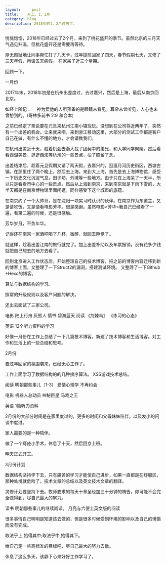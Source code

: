 ```yaml
---
layout:     post
title:    开工，1，2月  
category: blog
description: 2018年的1，2月过去了。
---                    
```



恍恍惚惚，2018年已经过去了2个月，来到了桃花盛开的季节。虽然北京的三月天气遇见升温，但桃花盛开还是需要再等待。

厚无颜耻地让同事帮忙打了几天卡，过年提前回家了四天，春节假期七天，又修了三天年假，再请五天病假。
在家呆了近三个星期。

回顾一下。

一月份

2017年末，2018年初是在杭州出差度过，去过嘉兴，然后是上海，最后从南京回北京。

如经上所记：
　神为爱他的人所预备的是眼睛未看见，耳朵未曾听见，人心也未曾想到的。(哥林多前书 2:9 和合本)

之前已经定了票说要在元旦来杭州江南小镇玩玩。没想到在公司将近两年了，突然有一个出差的机会。让来就来呗，来到浙江移动这里，大部分的测试工作都是客户自己在做，有什么不懂的地方，才会请教我们。

在杭州出差近十天，趁着机会去浙大找了团契中的弟兄，和大学同学聚聚。然后看看西湖美景，逛逛西溪等杭州的一些景点，拍了照留了念。

出差结束后，趁着元旦假期又请了两天假，去嘉兴的，逛逛月河历史街区，西塘古镇。在那里住了两个晚上，然后去上海。来到大上海，首先是去上海博物馆，感受一下历史文化沉淀气息，田子坊，外滩等一些地方。由于只在上海呆了一天半，所以只是看看市中心的一些景点。然后从上海到南京，来到南京就是下雨下雪的，大半天都是在南京博物馆里面闲逛，同样感受下这个城市的底蕴。


在南京约了一个大帅哥，是在沈阳一块实习时认识的伙伴。在南京作为东道主，又是请吃饭，又是请看电影芳华。很是感谢。虽然电影<芳华>我自己已经看了一遍，看第二遍的时候，还是很感触。

芳华岁月，不负年华。

记得还在南京一家酒吧喝了几杯，微醉，就回去睡觉了。

就这样，趁着出差江南的旅行就完了。加上出差补助以及车票报销，没有花多少钱就把自己想去的地方去看了。

回到北京进入工作状态后。开始整理自己的技术博客，把之前的博客内容迁移到新的博客上面，又整理了一下Struct2的漏洞，搭建测试环境。
又整理了一下Github +Hexo的博客。

算法与数据结构的学习。

照常的升级规则以及客户问题的解决。

还出去面试了三家公司。

电影
陆上行舟
灰熊人
情书
碧海蓝天
阅读
《荆棘鸟》
《练习的心态》

英语
12个听力资料的学习

好像一月份在工作上总结了一下几篇技术博客。新建了技术博客和生活博客。对工作和生活上的一些总结和思考。


2月份

要过年回家的氛围袭来，已经无心工作了。

工作上面学习了数据结构的的几种排序算法。
XSS游戏技术总结。

阅读
明朝那些事儿（1-3）
爱情心理学
不再约会

电影
机器人总动员
神秘巨星
马戏之王

英语
1篇听力资料

2月份的大部分时间是在家里度过的，更多的时间和父母妹妹陪伴，以及发小的闲谈中度过。

家人需要的是一种陪伴。

做了一个痔疮小手术，休息了十天，然后回京上班。

明天正式开工。

3月份计划

数据结构坚持学下去，只有痛苦的学习才能使自己进步，如果一直都是在舒服区，那种处境就危险了。技术文章的总结以及英文技术文章的翻译。

灵修计划要坚持下去。牧师要求的每天十章圣经加三十分钟的祷告，你可能不会完全做得到，尽自己最大的努力。

读书
明朝那些事儿的继续阅读。
月亮与六便士英文版的阅读

很多事情自己明明是知道该去做的，但是很多时候受到环境的影响以及自己的懒惰而没有完成。

取法乎上,始得其中;取法乎中,始得其下。

给自己定一些高标准的目标吧，尽自己最大的努力去做。

休息了这么多天，该静下心来好好工作学习了。









